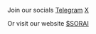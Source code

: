 Join our socials
[Telegram](https://t.m/soraicommunity)
[X](https://x.com/soraibot)

Or visit our website
[$SORAI](https://soraibot.io)
